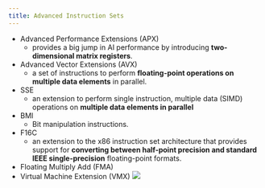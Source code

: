 ```yaml
---
title: Advanced Instruction Sets
---
```


- Advanced Performance Extensions (APX)
	- provides a big jump in AI performance by introducing **two-dimensional matrix registers**.
- Advanced Vector Extensions (AVX)
	- a set of instructions to perform **floating-point operations on multiple data elements** in parallel.
- SSE
	- an extension to perform single instruction, multiple data (SIMD) operations on **multiple data elements in parallel**
- BMI
	- Bit manipulation instructions.
- F16C
	- an extension to the x86 instruction set architecture that provides support for **converting between half-point precision and standard IEEE single-precision** floating-point formats.
- Floating Multiply Add (FMA)
-  Virtual Machine Extension (VMX)
![](../attachments/cleanshot-2025-02-08-at-1828072x.png)